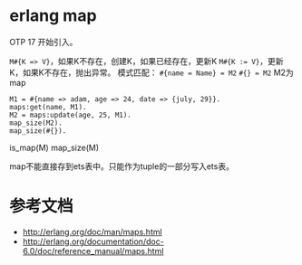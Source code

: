 # erlang map

OTP 17 开始引入。

`M#{K => V}`，如果K不存在，创建K，如果已经存在，更新K
`M#{K := V}`，更新K，如果K不存在，抛出异常。
模式匹配：
`#{name = Name} = M2`
`#{} = M2` M2为map

```
M1 = #{name => adam, age => 24, date => {july, 29}}.
maps:get(name, M1).
M2 = maps:update(age, 25, M1).
map_size(M2).
map_size(#{}).
```

is_map(M)
map_size(M)

map不能直接存到ets表中。只能作为tuple的一部分写入ets表。

# 参考文档
* http://erlang.org/doc/man/maps.html
* http://erlang.org/documentation/doc-6.0/doc/reference_manual/maps.html
